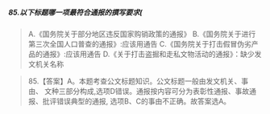 ##### 85.以下标题哪一项最符合通报的撰写要求(
>   A.《国务院关于部分地区违反国家购销政策的通报》
    B.《国务院关于进行第三次全国人口普查的通报》:应该用通告
    C.《国务院关于打击假冒伪劣产品的通报》:应该用通告
    D.《关于打击盗掘和走私文物活动的通报》：缺少发文机关名称
    
>   85.【答案】A。本题考查公文标题知识。公文标题一般由发文机关、事由、
    文种三部分构成,选项D错误。通报按内容可分为表彰性通报、事故通报、批评错误典型的通报,
    选项B、C的事由不正确。故答案选A。